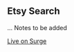 ## Etsy Search

... Notes to be added

[Live on Surge](http://tiy-jasonsteele-etsy-search-page.surge.sh)
